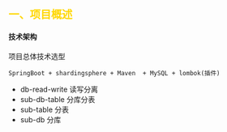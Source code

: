 ## <font color=#FFD700> 一、项目概述 </font>

#### 技术架构

项目总体技术选型

```
SpringBoot + shardingsphere + Maven  + MySQL + lombok(插件)
```
- db-read-write 读写分离
- sub-db-table 分库分表
- sub-table 分表
- sub-db 分库